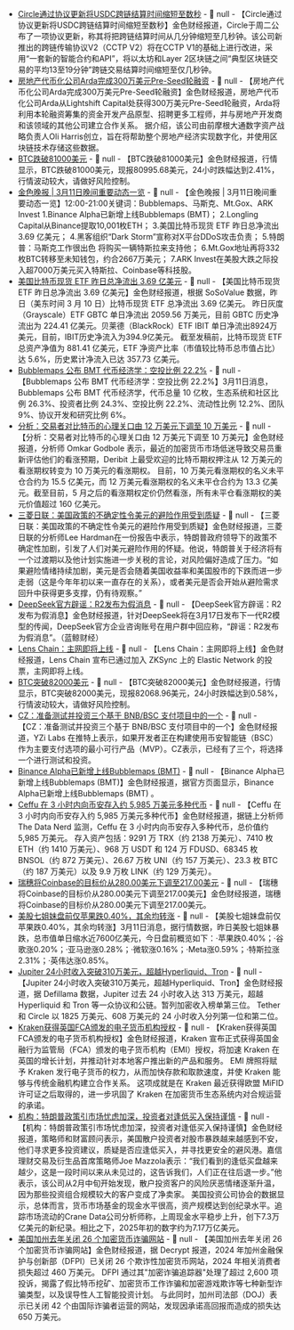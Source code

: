 - [Circle通过协议更新将USDC跨链结算时间缩短至数秒]() - 📰 null - 【Circle通过协议更新将USDC跨链结算时间缩短至数秒】金色财经报道，Circle于周二公布了一项协议更新，称其将把跨链结算时间从几分钟缩短至几秒钟。该公司新推出的跨链传输协议V2（CCTP V2）将在CCTP V1的基础上进行改进，采用“一套新的智能合约和API”，将以太坊和Layer 2区块链之间“典型区块链交易的平均13至19分钟”跨链交易结算时间缩短至仅几秒钟。
- [房地产代币化公司Arda完成300万美元Pre-Seed轮融资](https://fortune.com/crypto/2025/03/11/jpmorgan-digital-assets-3-million-real-estate-blockchain-technology/) - 📰 null - 【房地产代币化公司Arda完成300万美元Pre-Seed轮融资】金色财经报道，房地产代币化公司Arda从Lightshift Capital处获得300万美元Pre-Seed轮融资，Arda将利用本轮融资筹集的资金开发产品原型、招聘更多工程师，并与房地产开发商和该领域的其他公司建立合作关系。 
据介绍，该公司由前摩根大通数字资产战略负责人Oli Harris创立，旨在将帮助整个房地产经济实现数字化，并使用区块链技术存储这些数据。
- [BTC跌破81000美元]() - 📰 null - 【BTC跌破81000美元】金色财经报道，行情显示，BTC跌破81000美元，现报80995.68美元，24小时跌幅达到2.41%，行情波动较大，请做好风险控制。
- [金色晚报 | 3月11日晚间重要动态一览]() - 📰 null - 【金色晚报 | 3月11日晚间重要动态一览】12:00-21:00关键词：Bubblemaps、马斯克、Mt.Gox、ARK Invest 
1.Binance Alpha已新增上线Bubblemaps (BMT)； 
2.Longling Capital从Binance提取10,001枚ETH； 
3.美国比特币现货 ETF 昨日总净流出 3.69 亿美元； 
4.黑客组织“Dark Storm”宣称对X平台DDoS攻击负责； 
5.特朗普：马斯克工作很出色 将购买一辆特斯拉来支持他； 
6.Mt.Gox地址再将332枚BTC转移至未知钱包，约合2667万美元； 
7.ARK Invest在美股大跌之际投入超7000万美元买入特斯拉、Coinbase等科技股。
- [美国比特币现货 ETF 昨日总净流出 3.69 亿美元]() - 📰 null - 【美国比特币现货 ETF 昨日总净流出 3.69 亿美元】金色财经报道，根据 SoSoValue 数据，昨日（美东时间 3 月 10 日）比特币现货 ETF 总净流出 3.69 亿美元。 
昨日灰度（Grayscale）ETF GBTC 单日净流出 2059.56 万美元，目前 GBTC 历史净流出为 224.41 亿美元。贝莱德（BlackRock）ETF IBIT 单日净流出8924万美元，目前，IBIT历史净流入为394.9亿美元。 
截至发稿前，比特币现货 ETF 总资产净值为 881.41 亿美元，ETF 净资产比率（市值较比特币总市值占比）达 5.6%，历史累计净流入已达 357.73 亿美元。
- [Bubblemaps 公布 BMT 代币经济学：空投比例 22.2%](https://x.com/bubblemaps/status/1899437965232799809) - 📰 null - 【Bubblemaps 公布 BMT 代币经济学：空投比例 22.2%】3月11日消息，Bubblemaps 公布 BMT 代币经济学，代币总量 10 亿枚，生态系统和社区比例 26.3%、投资者比例 24.3%、空投比例 22.2%、流动性比例 12.2%、团队 9%、协议开发和研究比例 6%。
- [分析：交易者对比特币的心理关口由 12 万美元下调至 10 万美元](https://x.com/CoinDesk/status/1899431775111168177) - 📰 null - 【分析：交易者对比特币的心理关口由 12 万美元下调至 10 万美元】金色财经报道，分析师 Omkar Godbole 表示，最近的加密货币市场低迷导致交易员重新评估他们的看涨预期，Deribit 上最受欢迎的比特币期权押注从 12 万美元的看涨期权转变为 10 万美元的看涨期权。 
目前，10 万美元看涨期权的名义未平仓合约为 15.5 亿美元，而 12 万美元看涨期权的名义未平仓合约为 13.3 亿美元。截至目前，5 月之后的看涨期权定价仍然看涨，所有未平仓看涨期权的美元价值超过 160 亿美元。
- [三菱日联：美国政策的不确定性令美元的避险作用受到质疑]() - 📰 null - 【三菱日联：美国政策的不确定性令美元的避险作用受到质疑】金色财经报道，三菱日联的分析师Lee Hardman在一份报告中表示，特朗普政府领导下的政策不确定性加剧，引发了人们对美元避险作用的怀疑。他说，特朗普关于经济将有一个过渡期以及他计划实施进一步关税的言论，对风险偏好造成了压力。“如果避险情绪持续加剧，美元是否会随着美国收益率和美国股市的下跌而进一步走弱（这是今年年初以来一直存在的关系），或者美元是否会开始从避险需求回升中获得更多支撑，仍有待观察。”
- [DeepSeek官方辟谣：R2发布为假消息]() - 📰 null - 【DeepSeek官方辟谣：R2发布为假消息】金色财经报道，针对DeepSeek将在3月17日发布下一代R2模型的传闻，DeepSeek官方企业咨询账号在用户群中回应称，“辟谣：R2发布为假消息”。（蓝鲸财经）
- [Lens Chain：主网即将上线](https://x.com/LC/status/1899417134133899596) - 📰 null - 【Lens Chain：主网即将上线】金色财经报道，Lens Chain 宣布已通过加入 ZKSync 上的 Elastic Network 的投票，主网即将上线。
- [BTC突破82000美元]() - 📰 null - 【BTC突破82000美元】金色财经报道，行情显示，BTC突破82000美元，现报82068.96美元，24小时跌幅达到0.58%，行情波动较大，请做好风险控制。
- [CZ：准备测试并投资三个基于 BNB/BSC 支付项目中的一个](https://x.com/cz_binance/status/1899414588728197547) - 📰 null - 【CZ：准备测试并投资三个基于 BNB/BSC 支付项目中的一个】金色财经报道，YZi Labs 在推特上表示，如果开发者正在构建使用币安智能链（BSC）作为主要支付选项的最小可行产品（MVP）。CZ表示，已经有了三个，将选择一个进行测试和投资。
- [Binance Alpha已新增上线Bubblemaps (BMT)]() - 📰 null - 【Binance Alpha已新增上线Bubblemaps (BMT)】金色财经报道，据官方页面显示，Binance Alpha已新增上线Bubblemaps (BMT) 。
- [Ceffu 在 3 小时内向币安存入约 5,985 万美元多种代币](https://x.com/OnchainDataNerd/status/1899413740141105639) - 📰 null - 【Ceffu 在 3 小时内向币安存入约 5,985 万美元多种代币】金色财经报道，据链上分析师 The Data Nerd 监测，Ceffu 在 3 小时内向币安存入多种代币，总价值约 5,985 万美元。 
存入资产包括：9291 万 TRX（约 2138 万美元）、7410 枚 ETH（约 1410 万美元）、968 万 USDT 和 124 万 FDUSD、68345 枚 BNSOL（约 872 万美元）、26.67 万枚 UNI（约 157 万美元）、23.3 枚 BTC（约 187 万美元）以及 9.9 万枚 LINK（约 129 万美元）。
- [瑞穗将Coinbase的目标价从280.00美元下调至217.00美元]() - 📰 null - 【瑞穗将Coinbase的目标价从280.00美元下调至217.00美元】金色财经报道，瑞穗将Coinbase的目标价从280.00美元下调至217.00美元。
- [美股七姐妹盘前仅苹果跌0.40%，其余均转涨]() - 📰 null - 【美股七姐妹盘前仅苹果跌0.40%，其余均转涨】3月11日消息，据行情数据，昨日美股七姐妹暴跌，总市值单日缩水近7600亿美元，今日盘前概览如下：·苹果跌0.40%；·谷歌涨0.20%；·亚马逊涨0.28%；·微软涨0.16%；·Meta涨0.59%；·特斯拉涨2.31%；·英伟达涨0.85%。
- [Jupiter 24小时收入突破310万美元，超越Hyperliquid、Tron](https://defillama.com/fees) - 📰 null - 【Jupiter 24小时收入突破310万美元，超越Hyperliquid、Tron】金色财经报道，据 Defillama 数据，Jupiter 过去 24 小时收入达 313 万美元，超越 Hyperliquid 和 Tron 等一众协议和公链。暂列加密收入榜单第三位。 
Tether 和 Circle 以 1825 万美元、608 万美元的 24 小时收入分列第一位和第二位。
- [Kraken获得英国FCA颁发的电子货币机构授权](https://x.com/BTCTN/status/1899408018183270833) - 📰 null - 【Kraken获得英国FCA颁发的电子货币机构授权】金色财经报道，Kraken 宣布正式获得英国金融行为监管局（FCA）颁发的电子货币机构（EMI）授权，将加速 Kraken 在英国的增长计划，并推动针对本地客户推出新的产品和服务。 
EMI 牌照将赋予 Kraken 发行电子货币的权力，从而加快存款和取款速度，并使 Kraken 能够与传统金融机构建立合作关系。 
这项成就是在 Kraken 最近获得欧盟 MiFID 许可证之后取得的，进一步巩固了 Kraken 在加密货币生态系统内对合规运营的承诺。
- [机构：特朗普政策引市场忧虑加深，投资者对逢低买入保持谨慎]() - 📰 null - 【机构：特朗普政策引市场忧虑加深，投资者对逢低买入保持谨慎】金色财经报道，策略师和财富顾问表示，美国散户投资者对股市暴跌越来越感到不安，他们寻求更多投资建议，质疑是否应逢低买入，并寻找更安全的避风港。嘉信理财交易及衍生品首席策略师Joe Mazzola表示：“我们看到的逢低买盘越来越少，这是一段时间以来从未见过的，这告诉我们，人们正在往后退一步。”他表示，该公司从2月中旬开始发现，散户投资客户的风险厌恶情绪逐渐升温，因为那些投资组合规模较大的客户变成了净卖家。 
美国投资公司协会的数据显示，总体而言，货币市场基金的现金水平很高，资产规模达到创纪录水平。追踪市场流动的Crane Data公司分析师称，上周现金水平稳步上升，创下7.3万亿美元的新纪录。相比之下，2025年初的数字约为7.17万亿美元。
- [美国加州去年关闭 26 个加密货币诈骗网站]() - 📰 null - 【美国加州去年关闭 26 个加密货币诈骗网站】金色财经报道，据 Decrypt 报道，2024 年加州金融保护与创新部（DFPI）已关闭 26 个欺诈性加密货币网站，2024 年相关消费者损失超过 460 万美元。 
DFPI 通过其"加密诈骗追踪器"处理了超过 2,600 项投诉，揭露了假比特币挖矿、加密货币工作诈骗和加密游戏欺诈等七种新型诈骗类型，以及误导性人工智能投资计划。 
与此同时，加州司法部（DOJ）表示已关闭 42 个由国际诈骗者运营的网站，发现因承诺高回报而造成的损失达 650 万美元。

